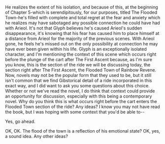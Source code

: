 He realizes the extent of his isolation, and because of this, at the beginning of Chapter 5-which is serendipitously, for our purposes, titled The Flooded Town-he's filled with complete and total regret at the fear and anxiety which he realizes may have sabotaged any possible connection he could have had with Arieol. It's not that Glyph believes he's caused Arieol's sudden disappearance, it's knowing that his fear has caused him to place himself at a distance from Arieol for the majority of the previous scenes. With Arieol gone, he feels he's missed out on the only possibility at connection he may have ever been given within his life. Glyph is an exceptionally isolated character, and I'm mentioning the context of this scene which occurs right before the plunge of the cart after The First Ascent because, as I'm sure you know, this is the section of the ride we will be discussing today, the section right after The First Ascent, the Flooded Town of Rainbow Revene. Now, novels may not be the popular form that they used to be, but it still isn't common that we find Gibstorical detail of a ride incorporated in this exact way, and I did want to ask you some questions about this choice. Whether or not we've read the novel, I do think that context could provide an opportunity for discussion, especially with this being a contemporary novel. Why do you think this is what occurs right before the cart enters the Flooded Town section of the ride? Any ideas? I know you may not have read the book, but I was hoping with some context that you'd be able to--

Yes, go ahead.

OK, OK. The flood of the town is a reflection of his emotional state? OK, yes, a sound idea. Any other ideas?